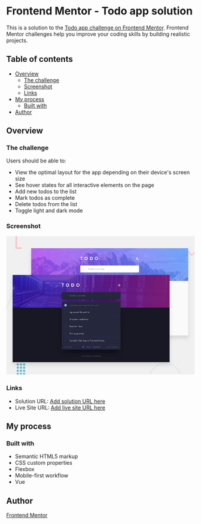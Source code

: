 # Frontend Mentor - Todo app solution

This is a solution to the [Todo app challenge on Frontend Mentor](https://www.frontendmentor.io/challenges/todo-app-Su1_KokOW). Frontend Mentor challenges help you improve your coding skills by building realistic projects. 

## Table of contents

- [Overview](#overview)
  - [The challenge](#the-challenge)
  - [Screenshot](#screenshot)
  - [Links](#links)
- [My process](#my-process)
  - [Built with](#built-with)
- [Author](#author)


## Overview

### The challenge

Users should be able to:

- View the optimal layout for the app depending on their device's screen size
- See hover states for all interactive elements on the page
- Add new todos to the list
- Mark todos as complete
- Delete todos from the list
- Toggle light and dark mode

### Screenshot

![](./src/assets/preview.jpg)


### Links

- Solution URL: [Add solution URL here](https://www.frontendmentor.io/challenges/todo-app-Su1_KokOW)
- Live Site URL: [Add live site URL here](https://pr-todo-app.vercel.app)

## My process

### Built with

- Semantic HTML5 markup
- CSS custom properties
- Flexbox
- Mobile-first workflow
- Vue

## Author

[Frontend Mentor](https://www.frontendmentor.io/profile/arturharutyunyan1)